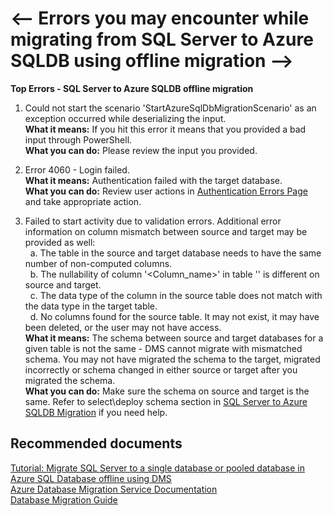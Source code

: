 <properties
	pageTitle="Errors for SQL Server to Azure SQLDB offline migration"
	description="Top 5 migration errors, what it means and what customer can do for SQL Server to Azure SQLDB offline migration"
	infoBubbleText=""
	service="microsoft.dms"
	resource="virtualmachines"
	authors="ajaykar"
	ms.author="ajaykar"
	displayOrder="1"
	articleId="migration-offline-sqltoazuresqldb"
	diagnosticScenario=""
	selfHelpType="generic"
	supportTopicIds="32615126"
	resourceTags=""
	productPesIds="16307"
	cloudEnvironments="public"
/>

# <-- Errors you may encounter while migrating from SQL Server to Azure SQLDB using offline migration --> 

<b>Top Errors - SQL Server to Azure SQLDB offline migration</b>

1. Could not start the scenario 'StartAzureSqlDbMigrationScenario' as an exception occurred while deserializing the input.<br>
<b>What it means:</b> If you hit this error it means that you provided a bad input through PowerShell.<br>
<b>What you can do:</b> Please review the input you provided.

2. Error 4060 - Login failed.<br>
<b>What it means:</b> Authentication failed with the target database.<br>
<b>What you can do:</b> Review user actions in <a href="https://docs.microsoft.com/sql/relational-databases/errors-events/mssqlserver-18456-database-engine-error?view=sql-server-2017">Authentication Errors Page</a> and take appropriate action.

3. Failed to start activity due to validation errors. Additional error information on column mismatch between source and target may be provided as well: <br>
&nbsp;&nbsp;a. The table in the source and target database needs to have the same number of non-computed columns.<br>
&nbsp;&nbsp;b. The nullability of column '<Column_name>' in table '<tablename>' is different on source and target.<br>
&nbsp;&nbsp;c. The data type of the column in the source table does not match with the data type in the target table.<br>
&nbsp;&nbsp;d. No columns found for the source table. It may not exist, it may have been deleted, or the user may not have access.<br>
<b>What it means:</b> The schema between source and target databases for a given table is not the same - DMS cannot migrate with mismatched schema. You may not have migrated the schema to the target, migrated incorrectly or schema changed in either source or target after you migrated the schema.<br>
<b>What you can do:</b> Make sure the schema on source and target is the same. Refer to select\deploy schema section in <a href="https://docs.microsoft.com/sql/dma/dma-migrateonpremsqltosqldb?view=sql-server-2017">SQL Server to Azure SQLDB Migration</a> if you need help.



## **Recommended documents**
[Tutorial: Migrate SQL Server to a single database or pooled database in Azure SQL Database offline using DMS](https://docs.microsoft.com/azure/dms/tutorial-sql-server-to-azure-sql)<br>
[Azure Database Migration Service Documentation](https://docs.microsoft.com/azure/dms/dms-overview)<br>
[Database Migration Guide](https://datamigration.microsoft.com/)
